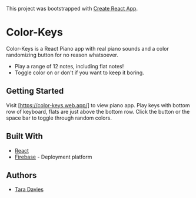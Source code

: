 This project was bootstrapped with [Create React App](https://github.com/facebook/create-react-app).

# Color-Keys

Color-Keys is a React Piano app with real piano sounds and a color randomizing button for no reason whatsoever. 
* Play a range of 12 notes, including flat notes!
* Toggle color on or don't if you want to keep it boring.


## Getting Started
Visit [https://color-keys.web.app/] to view piano app.
Play keys with bottom row of keyboard, flats are just above the bottom row.
Click the button or the space bar to toggle through random colors. 

## Built With

* [React](https://reactjs.org/)
* [Firebase](https://firebase.google.com/) - Deployment platform


## Authors

* [Tara Davies](https://github.com/taradactyl9)
